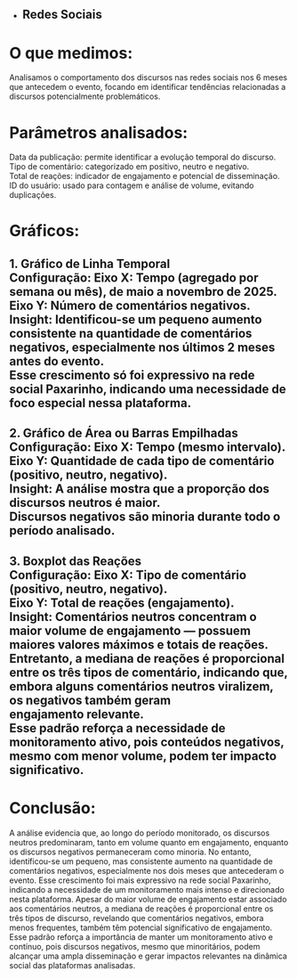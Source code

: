 * ## Redes Sociais

# O que medimos:  
Analisamos o comportamento dos discursos nas redes sociais nos 6 meses que antecedem o evento, focando em identificar tendências relacionadas a discursos potencialmente problemáticos.  

# Parâmetros analisados:  
Data da publicação: permite identificar a evolução temporal do discurso.  
Tipo de comentário: categorizado em positivo, neutro e negativo.  
Total de reações: indicador de engajamento e potencial de disseminação.  
ID do usuário: usado para contagem e análise de volume, evitando duplicações.  

# Gráficos: 
**1\. Gráfico de Linha Temporal**  
Configuração:
Eixo X: Tempo (agregado por semana ou mês), de maio a novembro de 2025\.  
Eixo Y: Número de comentários negativos.  
Insight: 
Identificou-se um pequeno aumento consistente na quantidade de comentários negativos, especialmente nos últimos 2 meses antes do evento.  
Esse crescimento só foi expressivo na rede social Paxarinho, indicando uma necessidade de foco especial nessa plataforma.  
---
**2\. Gráfico de Área ou Barras Empilhadas**  
Configuração:
Eixo X: Tempo (mesmo intervalo).  
Eixo Y: Quantidade de cada tipo de comentário (positivo, neutro, negativo).  
Insight:
A análise mostra que a proporção dos discursos neutros é maior.  
Discursos negativos são minoria durante todo o período analisado.  
---
**3\. Boxplot das Reações**  
Configuração:
Eixo X: Tipo de comentário (positivo, neutro, negativo).  
Eixo Y: Total de reações (engajamento).  
Insight:
Comentários neutros concentram o maior volume de engajamento — possuem maiores valores máximos e totais de reações.  
Entretanto, a mediana de reações é proporcional entre os três tipos de comentário, indicando que, embora alguns comentários neutros viralizem, os negativos também geram  
engajamento relevante.  
Esse padrão reforça a necessidade de monitoramento ativo, pois conteúdos negativos, mesmo com menor volume, podem ter impacto significativo.
---

# Conclusão:
A análise evidencia que, ao longo do período monitorado, os discursos neutros predominaram, tanto em volume quanto em engajamento, enquanto os discursos negativos permaneceram como minoria. No entanto, identificou-se um pequeno, mas consistente aumento na quantidade de comentários negativos, especialmente nos dois meses que antecederam o evento.
Esse crescimento foi mais expressivo na rede social Paxarinho, indicando a necessidade de um monitoramento mais intenso e direcionado nesta plataforma. 
Apesar do maior volume de engajamento estar associado aos comentários neutros, a mediana de reações é proporcional entre os três tipos de discurso, revelando que comentários negativos, embora menos frequentes, também têm potencial significativo de engajamento. 
Esse padrão reforça a importância de manter um monitoramento ativo e contínuo, pois discursos negativos, mesmo que minoritários, podem alcançar uma ampla disseminação e gerar impactos relevantes na dinâmica social das plataformas analisadas.

